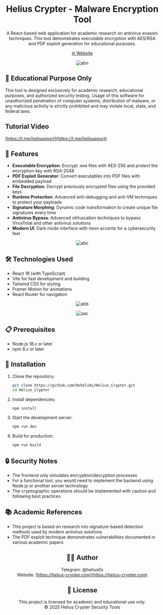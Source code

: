 # <div align="center">Helius Crypter - Malware Encryption Tool</div>

<div align="center">
A React-based web application for academic research on antivirus evasion techniques. This tool demonstrates executable encryption with AES/RSA and PDF exploit generation for educational purposes.

[🌐 Website](https://helius-crypter.com/)

![abn](https://github.com/user-attachments/assets/d36c70e0-a867-4df8-9cc5-092785c71c65)
</div>

## 🚨 Educational Purpose Only

This tool is designed exclusively for academic research, educational purposes, and authorized security testing. Usage of this software for unauthorized penetration of computer systems, distribution of malware, or any malicious activity is strictly prohibited and may violate local, state, and federal laws.

## Tutorial Video
[https://t.me/helisupport](https://t.me/helisupport)


## 🔧 Features

- **Executable Encryption**: Encrypt .exe files with AES-256 and protect the encryption key with RSA-2048
- **PDF Exploit Generator**: Convert executables into PDF files with embedded payload
- **File Decryption**: Decrypt previously encrypted files using the provided keys
- **Runtime Protection**: Advanced anti-debugging and anti-VM techniques to protect your payloads
- **Signature Morphing**: Dynamic code transformation to create unique file signatures every time
- **Antivirus Bypass**: Advanced obfuscation techniques to bypass VirusTotal and other antivirus solutions
- **Modern UI**: Dark mode interface with neon accents for a cybersecurity feel

<div align="center">

![abc](https://github.com/user-attachments/assets/7ad9d2fc-db64-4026-b2df-188f12ade19b)

</div>

## 🛠️ Technologies Used

- React 18 (with TypeScript)
- Vite for fast development and building
- Tailwind CSS for styling
- Framer Motion for animations
- React Router for navigation

<div align="center">

![abb](https://github.com/user-attachments/assets/946432bd-cbae-4063-833e-e7614832ab2a)

![aac](https://github.com/user-attachments/assets/f51c25ed-130f-4246-801e-2e1dacbda5da)

</div>

## 📋 Prerequisites

- Node.js 18.x or later
- npm 8.x or later

## 🚀 Installation

1. Clone the repository:
   ```bash
   git clone https://github.com/0xheli0x/Helius_Crypter.git
   cd Helius_Crypter
   ```

2. Install dependencies:
   ```bash
   npm install
   ```

3. Start the development server:
   ```bash
   npm run dev
   ```

4. Build for production:
   ```bash
   npm run build
   ```

## 🔒 Security Notes

- The frontend only simulates encryption/decryption processes
- For a functional tool, you would need to implement the backend using Node.js or another server technology
- The cryptographic operations should be implemented with caution and following best practices

## 📚 Academic References

- This project is based on research into signature-based detection methods used by modern antivirus solutions
- The PDF exploit technique demonstrates vulnerabilities documented in various academic papers

<div align="center">

## 👨‍💻 Author

Telegram: @helius0x  
Website: [https://helius-crypter.com](https://helius-crypter.com)

## 📄 License

This project is licensed for academic and educational use only.  
© 2025 Helius Crypter Security Tools

</div>
